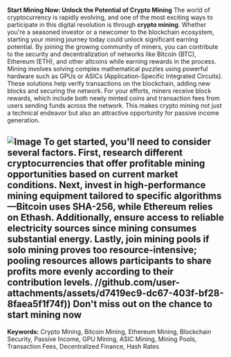 **Start Mining Now: Unlock the Potential of Crypto Mining**
The world of cryptocurrency is rapidly evolving, and one of the most exciting ways to participate in this digital revolution is through **crypto mining**. Whether you're a seasoned investor or a newcomer to the blockchain ecosystem, starting your mining journey today could unlock significant earning potential. By joining the growing community of miners, you can contribute to the security and decentralization of networks like Bitcoin (BTC), Ethereum (ETH), and other altcoins while earning rewards in the process.
Mining involves solving complex mathematical puzzles using powerful hardware such as GPUs or ASICs (Application-Specific Integrated Circuits). These solutions help verify transactions on the blockchain, adding new blocks and securing the network. For your efforts, miners receive block rewards, which include both newly minted coins and transaction fees from users sending funds across the network. This makes crypto mining not just a technical endeavor but also an attractive opportunity for passive income generation.

![Image](https://github.com/user-attachments/assets/d7419ec9-dc67-403f-bf28-8faea5f1f74f)
To get started, you'll need to consider several factors. First, research different cryptocurrencies that offer profitable mining opportunities based on current market conditions. Next, invest in high-performance mining equipment tailored to specific algorithms—Bitcoin uses SHA-256, while Ethereum relies on Ethash. Additionally, ensure access to reliable electricity sources since mining consumes substantial energy. Lastly, join mining pools if solo mining proves too resource-intensive; pooling resources allows participants to share profits more evenly according to their contribution levels.
 //github.com/user-attachments/assets/d7419ec9-dc67-403f-bf28-8faea5f1f74f))
Don't miss out on the chance to start mining now
---
**Keywords:** Crypto Mining, Bitcoin Mining, Ethereum Mining, Blockchain Security, Passive Income, GPU Mining, ASIC Mining, Mining Pools, Transaction Fees, Decentralized Finance, Hash Rates
